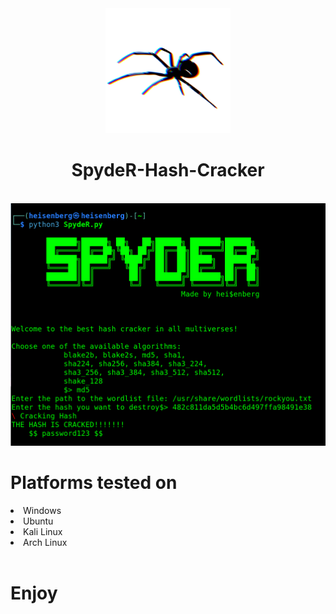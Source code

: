 <div align='center'>
    <img src="https://github.com/L101111/SpydeR-Hash-Cracker/blob/main/l.png" width="200px" />
    <h1>SpydeR-Hash-Cracker </h1>
    
 <br>

<img src="https://github.com/L101111/SpydeR-Hash-Cracker/blob/main/screen.png" width="600px"/>
</div>



</center><h1>Platforms tested on</h1></center>
<li>Windows</li>
<li>Ubuntu</li>
<li>Kali Linux</li>
<li>Arch Linux</li>
<br>


# Enjoy


